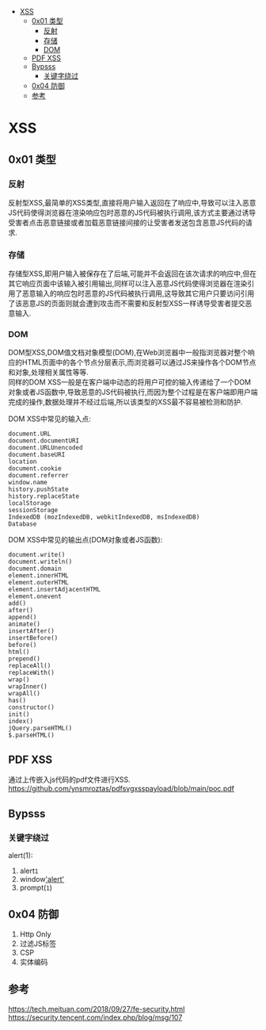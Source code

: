 - [XSS](#xss)
  - [0x01 类型](#0x01-类型)
    - [反射](#反射)
    - [存储](#存储)
    - [DOM](#dom)
  - [PDF XSS](#pdf-xss)
  - [Bypsss](#bypsss)
    - [关键字绕过](#关键字绕过)
  - [0x04 防御](#0x04-防御)
  - [参考](#参考)

# XSS
## 0x01 类型
### 反射
反射型XSS,最简单的XSS类型,直接将用户输入返回在了响应中,导致可以注入恶意JS代码使得浏览器在渲染响应包时恶意的JS代码被执行调用,该方式主要通过诱导受害者点击恶意链接或者加载恶意链接间接的让受害者发送包含恶意JS代码的请求.
### 存储
存储型XSS,即用户输入被保存在了后端,可能并不会返回在该次请求的响应中,但在其它响应页面中该输入被引用输出,同样可以注入恶意JS代码使得浏览器在渲染引用了恶意输入的响应包时恶意的JS代码被执行调用,这导致其它用户只要访问引用了该恶意JS的页面则就会遭到攻击而不需要和反射型XSS一样诱导受害者提交恶意输入.
### DOM
DOM型XSS,DOM值文档对象模型(DOM),在Web浏览器中一般指浏览器对整个响应的HTML页面中的各个节点分层表示,而浏览器可以通过JS来操作各个DOM节点和对象,处理相关属性等等.  
同样的DOM XSS一般是在客户端中动态的将用户可控的输入传递给了一个DOM对象或者JS函数中,导致恶意的JS代码被执行,而因为整个过程是在客户端即用户端完成的操作,数据处理并不经过后端,所以该类型的XSS最不容易被检测和防护.  

DOM XSS中常见的输入点:  
```
document.URL
document.documentURI
document.URLUnencoded
document.baseURI
location
document.cookie
document.referrer
window.name
history.pushState
history.replaceState
localStorage
sessionStorage
IndexedDB (mozIndexedDB, webkitIndexedDB, msIndexedDB)
Database
```
DOM XSS中常见的输出点(DOM对象或者JS函数):
```
document.write()
document.writeln()
document.domain
element.innerHTML 
element.outerHTML
element.insertAdjacentHTML
element.onevent
add()
after()
append()
animate()
insertAfter()
insertBefore()
before()
html()
prepend()
replaceAll()
replaceWith()
wrap()
wrapInner()
wrapAll()
has()
constructor()
init()
index()
jQuery.parseHTML()
$.parseHTML()
```
## PDF XSS
通过上传嵌入js代码的pdf文件进行XSS.    
https://github.com/ynsmroztas/pdfsvgxsspayload/blob/main/poc.pdf
## Bypsss
### 关键字绕过
alert(1):
1. alert`1`
2. window['alert'](document.domain)
3. prompt(`1`)
## 0x04 防御
1. Http Only
2. 过滤JS标签
3. CSP
4. 实体编码

## 参考
https://tech.meituan.com/2018/09/27/fe-security.html  
https://security.tencent.com/index.php/blog/msg/107

